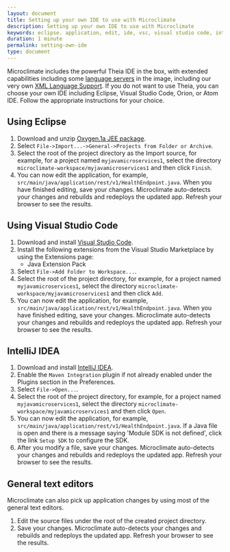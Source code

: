 ```yaml
---
layout: document
title: Setting up your own IDE to use with Microclimate
description: Setting up your own IDE to use with Microclimate
keywords: eclipse. application, edit, ide, vsc, visual studio code, intellj, text editor, editor
duration: 1 minute
permalink: setting-own-ide
type: document
---
```


Microclimate includes the powerful Theia IDE in the box, with extended capabilities including some [language servers](http://langserver.org) in the image, including our very own [XML Language Support](https://marketplace.visualstudio.com/items?itemName=IBM.XMLLanguageSupport). If you do not want to use Theia, you can choose your own IDE including Eclipse, Visual Studio Code, Orion, or Atom IDE. Follow the appropriate instructions for your choice.

## Using Eclipse

1. Download and unzip [Oxygen.1a JEE package](http://www.eclipse.org/downloads/packages/release/Oxygen/1A).
2. Select ``File->Import...->General->Projects from Folder or Archive``.
3. Select the root of the project directory as the Import source, for example, for a project named ``myjavamicroservices1``, select the directory ``microclimate-workspace/myjavamicroservices1`` and then click ``Finish``.
4. You can now edit the application, for example, ``src/main/java/application/rest/v1/HealthEndpoint.java``. When you have finished editing, save your changes. Microclimate auto-detects your changes and rebuilds and redeploys the updated app. Refresh your browser to see the results.

## Using Visual Studio Code

1. Download and install [Visual Studio Code](https://code.visualstudio.com/download).
2. Install the following extensions from the Visual Studio Marketplace by using the Extensions page:
   * Java Extension Pack
3. Select ``File->Add Folder to Workspace...``.
4. Select the root of the project directory, for example, for a project named ``myjavamicroservices1``, select the directory ``microclimate-workspace/myjavamicroservices1`` and then click ``Add``.
5. You can now edit the application, for example,  ``src/main/java/application/rest/v1/HealthEndpoint.java``. When you have finished editing, save your changes. Microclimate auto-detects your changes and rebuilds and redeploys the updated app. Refresh your browser to see the results.

## IntelliJ IDEA

1. Download and install [IntelliJ IDEA](https://www.jetbrains.com/idea/download/).
2. Enable the ``Maven Integration`` plugin if not already enabled under the Plugins section in the Preferences.
3. Select ``File->Open...``.
4. Select the root of the project directory, for example, for a project named ``myjavamicroservices1``, select the directory ``microclimate-workspace/myjavamicroservices1`` and then click ``Open``.
5. You can now edit the application, for example,  ``src/main/java/application/rest/v1/HealthEndpoint.java``. If a Java file is open and there is a message saying 'Module SDK is not defined', click the link ``Setup SDK`` to configure the SDK.
6. After you modify a file, save your changes. Microclimate auto-detects your changes and rebuilds and redeploys the updated app. Refresh your browser to see the results.

## General text editors

Microclimate can also pick up application changes by using most of the general text editors.
1. Edit the source files under the root of the created project directory.
2. Save your changes. Microclimate auto-detects your changes and rebuilds and redeploys the updated app. Refresh your browser to see the results.
